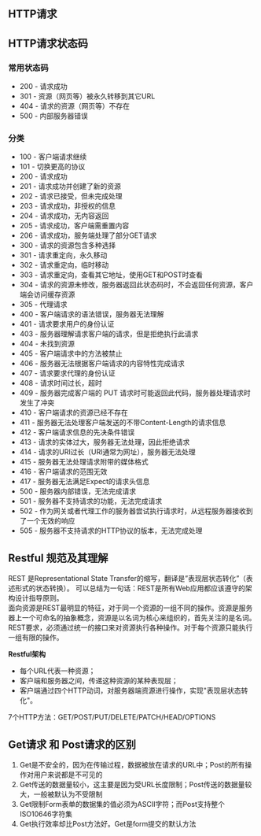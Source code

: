 ## HTTP请求

## HTTP请求状态码
### 常用状态码
- 200 - 请求成功
- 301 - 资源（网页等）被永久转移到其它URL
- 404 - 请求的资源（网页等）不存在
- 500 - 内部服务器错误

### 分类
- 100 - 客户端请求继续
- 101 - 切换更高的协议
- 200 - 请求成功
- 201 - 请求成功并创建了新的资源
- 202 - 请求已接受，但未完成处理
- 203 - 请求成功，非授权的信息
- 204 - 请求成功，无内容返回
- 205 - 请求成功，客户端需重置内容
- 206 - 请求成功，服务端处理了部分GET请求
- 300 - 请求的资源包含多种选择
- 301 - 请求重定向，永久移动
- 302 - 请求重定向，临时移动
- 303 - 请求重定向，查看其它地址，使用GET和POST时查看
- 304 - 请求的资源未修改，服务器返回此状态码时，不会返回任何资源，客户端会访问缓存资源
- 305 - 代理请求
- 400 - 客户端请求的语法错误，服务器无法理解
- 401 - 请求要求用户的身份认证
- 403 - 服务器理解请求客户端的请求，但是拒绝执行此请求
- 404 - 未找到资源
- 405 - 客户端请求中的方法被禁止
- 406 - 服务器无法根据客户端请求的内容特性完成请求
- 407 - 请求要求代理的身份认证
- 408 - 请求时间过长，超时
- 409 - 服务器完成客户端的 PUT 请求时可能返回此代码，服务器处理请求时发生了冲突
- 410 - 客户端请求的资源已经不存在
- 411 - 服务器无法处理客户端发送的不带Content-Length的请求信息
- 412 - 客户端请求信息的先决条件错误
- 413 - 请求的实体过大，服务器无法处理，因此拒绝请求
- 414 - 请求的URI过长（URI通常为网址），服务器无法处理
- 415 - 服务器无法处理请求附带的媒体格式
- 416 - 客户端请求的范围无效
- 417 - 服务器无法满足Expect的请求头信息
- 500 - 服务器内部错误，无法完成请求
- 501 - 服务器不支持请求的功能，无法完成请求
- 502 - 作为网关或者代理工作的服务器尝试执行请求时，从远程服务器接收到了一个无效的响应
- 505 - 服务器不支持请求的HTTP协议的版本，无法完成处理

## Restful 规范及其理解

REST 是Representational State Transfer的缩写，翻译是”表现层状态转化”（表述形式的状态转换）。 可以总结为一句话：REST是所有Web应用都应该遵守的架构设计指导原则。     
面向资源是REST最明显的特征，对于同一个资源的一组不同的操作。资源是服务器上一个可命名的抽象概念，资源是以名词为核心来组织的，首先关注的是名词。REST要求，必须通过统一的接口来对资源执行各种操作。对于每个资源只能执行一组有限的操作。     

**Restful架构**
- 每个URL代表一种资源；
- 客户端和服务器之间，传递这种资源的某种表现层；
- 客户端通过四个HTTP动词，对服务器端资源进行操作，实现"表现层状态转化"。

7个HTTP方法：GET/POST/PUT/DELETE/PATCH/HEAD/OPTIONS

## Get请求 和 Post请求的区别
1. Get是不安全的，因为在传输过程，数据被放在请求的URL中；Post的所有操作对用户来说都是不可见的
2. Get传送的数据量较小，这主要是因为受URL长度限制；Post传送的数据量较大，一般被默认为不受限制
3. Get限制Form表单的数据集的值必须为ASCII字符；而Post支持整个ISO10646字符集
4. Get执行效率却比Post方法好。Get是form提交的默认方法
